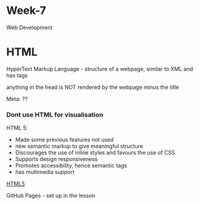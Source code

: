 # Week-7
Web Development

# HTML
HyperText Markup Language - structure of a webpage,  similar to XML and has tags

anything in the head is NOT rendered by the webpage minus the title

Meta: ??
 
### **Dont use HTML for visualisation**

HTML 5:
- Made some previous features not used
- new semantic markup to give meaningful structure
- Discourages the use of inline styles and favours the use of CSS
- Supports design responsiveness
- Promotes accessibility, hence semantic tags
- has multimedia support 

[HTML5](https://html.com/html5)

GitHub Pages - set up in the lesson